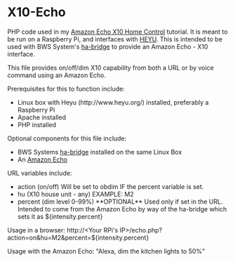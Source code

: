 # X10-Echo
PHP code used in my <a href="http://coreyswrite.com/tips-tricks/amazon-echo-x10-home-control/">Amazon Echo X10 Home Control</a> tutorial.  It is meant to be run on a Raspberry Pi, and interfaces with <a href="http://www.heyu.org/">HEYU</a>.  This is intended to be used with BWS System's <a href="https://github.com/bwssytems/ha-bridge">ha-bridge</a> to provide an Amazon Echo - X10 interface.

This file provides on/off/dim X10 capability from both a URL or by voice command using an Amazon Echo.

Prerequisites for this to function include:
<ul>
  <li>Linux box with Heyu (http://www.heyu.org/) installed, preferably a Raspberry Pi</li>
  <li>Apache installed</li>
  <li>PHP installed</li>
</ul>

Optional components for this file include:
<ul>
  <li>BWS Systems <a href="https://github.com/bwssytems/ha-bridge">ha-bridge</a> installed on the same Linux Box</li>
  <li>An <a href="http://amazon.com/echo">Amazon Echo</a></li>
</ul>

URL variables include:
<ul>
  <li>action (on/off)  Will be set to obdim IF the percent variable is set.</li>
  <li>hu (X10 house unit - any) EXAMPLE: M2</li>
  <li>percent (dim level 0-99%) **OPTIONAL**  Used only if set in the URL.  Intended to come from the Amazon Echo by way of the ha-bridge which sets it as ${intensity.percent}</li>
</ul>

Usage in a browser:
http://&lt;Your RPi's IP&gt;/echo.php?action=on&hu=M2&percent=${intensity.percent}

Usage with the Amazon Echo:
"Alexa, dim the kitchen lights to 50%"
